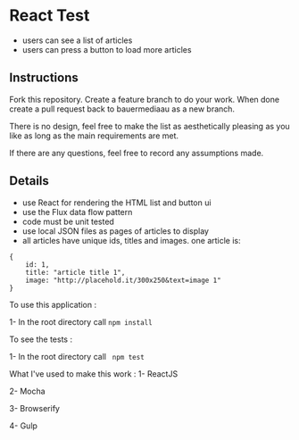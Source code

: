 # React Test

- users can see a list of articles
- users can press a button to load more articles

## Instructions

Fork this repository. Create a feature branch to do your work. When done create a pull request back to bauermediaau as a new branch.
 
There is no design, feel free to make the list as aesthetically pleasing as you like as long as the main requirements are met.

If there are any questions, feel free to record any assumptions made.
 
## Details

- use React for rendering the HTML list and button ui
- use the Flux data flow pattern
- code must be unit tested
- use local JSON files as pages of articles to display
- all articles have unique ids, titles and images. one article is:

```
{
	id: 1,
	title: "article title 1",
	image: "http://placehold.it/300x250&text=image 1"
}
```



To use this application : 

1- In the root directory call ``` npm install ```


To see the tests : 

1- In the root directory call ``` npm test```


What I've used to make this work   : 
1- ReactJS

2- Mocha

3- Browserify

4- Gulp


